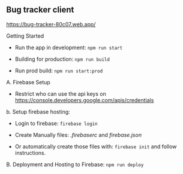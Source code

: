 ## Bug tracker client

https://bug-tracker-80c07.web.app/

Getting Started

- Run the app in development: `npm run start`

- Building for production: `npm run build`

- Run prod build: `npm run start:prod`

A. Firebase Setup

- Restrict who can use the api keys on https://console.developers.google.com/apis/credentials

b. Setup firebase hosting:

- Login to firebase: `firebase login`

- Create Manually files: _.firebaserc_ and _firebase.json_

- Or automatically create those files with: `firebase init` and follow instructions.

B. Deployment and Hosting to Firebase: `npm run deploy`
